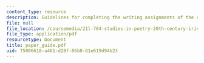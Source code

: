 ```yaml
---
content_type: resource
description: Guidelines for completing the writing assignments of the course.
file: null
file_location: /coursemedia/21l-704-studies-in-poetry-20th-century-irish-poetry-the-shadow-of-w-b-yeats-spring-2008/75086618a461d28f86b061e619d94b23_paper_guide.pdf
file_type: application/pdf
resourcetype: Document
title: paper_guide.pdf
uid: 75086618-a461-d28f-86b0-61e619d94b23
---
```

